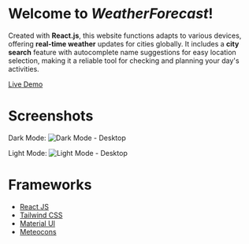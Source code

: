 # Welcome to *WeatherForecast*!

Created with **React.js**, this website functions adapts to various devices, offering **real-time weather** updates for cities globally. It includes a **city search** feature with autocomplete name suggestions for easy location selection, making it a reliable tool for checking and planning your day's activities.

[Live Demo](https://adam-442.github.io/WeatherForecast/)

# Screenshots

Dark  Mode:
![Dark Mode - Desktop](https://github.com/Adam-442/WeatherForecast/assets/98691783/6a39c8e4-35a6-4224-ab8a-b7a8af272d74)

Light Mode:
![Light Mode - Desktop](https://github.com/Adam-442/WeatherForecast/assets/98691783/04ab8341-2e4a-461a-900e-b122c3cfa0a5)

# Frameworks

 - [React JS](https://react.dev/)
 - [Tailwind CSS](https://tailwindcss.com/)
 - [Material UI](https://mui.com/)
 - [Meteocons](https://github.com/basmilius/weather-icons#meteocons)
